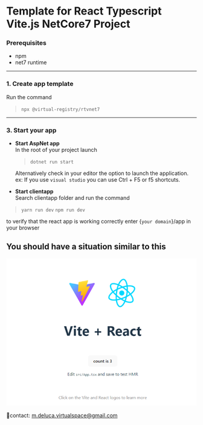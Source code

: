 # Template for React Typescript Vite.js NetCore7 Project

### **Prerequisites**
- npm
- net7 runtime  
---
### **1. Create app template**
Run the command
> `npx @virtual-registry/rtvnet7`
---
### 3. **Start your app**
- **Start AspNet app**   
  In the root of your project launch
  > `dotnet run start`  

  Alternatively check in your editor the option to launch the application.  
  ex: If you use `visual studio` you can use Ctrl + F5 or f5 shortcuts.
- **Start clientapp**  
  Search clientapp folder and run the command
 > `yarn run dev`
 > `npm run dev`
 
 to verify that the react app is working correctly enter {`your domain`}/app in your browser

## You should have a situation similar to this
![client app example](/assets/images/app-ex.PNG)

🧪contact: m.deluca.virtualspace@gmail.com
